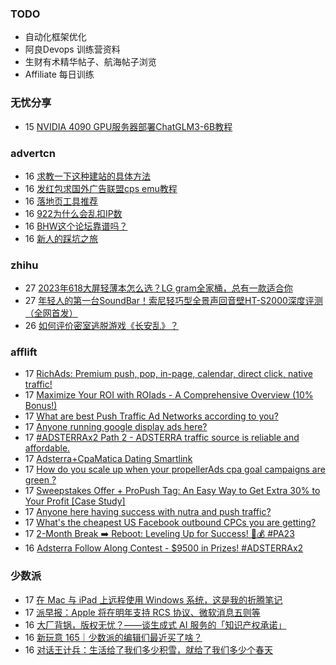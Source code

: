 ### TODO
-  自动化框架优化
-  阿良Devops 训练营资料
-  生财有术精华帖子、航海帖子浏览
-  Affiliate 每日训练

### 无忧分享
<!-- ruyo:START -->
-  15 [NVIDIA 4090 GPU服务器部署ChatGLM3-6B教程](https://51.ruyo.net/18538.html)<!-- ruyo:END -->

### advertcn
<!-- advertcn:START -->
-  16 [求教一下这种建站的具体方法](https://www.advertcn.com/forum.php?mod=viewthread&tid=112954)
-  16 [发红包求国外广告联盟cps emu教程](https://www.advertcn.com/forum.php?mod=viewthread&tid=112953)
-  16 [落地页工具推荐](https://www.advertcn.com/forum.php?mod=viewthread&tid=112952)
-  16 [922为什么会乱扣IP数](https://www.advertcn.com/forum.php?mod=viewthread&tid=112951)
-  16 [BHW这个论坛靠谱吗？](https://www.advertcn.com/forum.php?mod=viewthread&tid=112947)
-  16 [新人的踩坑之旅](https://www.advertcn.com/forum.php?mod=viewthread&tid=112943)<!-- advertcn:END -->

### zhihu
<!-- zhihu:START -->
-  27 [2023年618大屏轻薄本怎么选？LG gram全家桶，总有一款适合你](http://zhuanlan.zhihu.com/p/632641888?utm_campaign=rss&utm_medium=rss&utm_source=rss&utm_content=title)
-  27 [年轻人的第一台SoundBar！索尼轻巧型全景声回音壁HT-S2000深度评测（全网首发）](http://zhuanlan.zhihu.com/p/630990296?utm_campaign=rss&utm_medium=rss&utm_source=rss&utm_content=title)
-  26 [如何评价密室逃脱游戏《长安乱》？](http://www.zhihu.com/question/563950552/answer/3045961312?utm_campaign=rss&utm_medium=rss&utm_source=rss&utm_content=title)<!-- zhihu:END -->

### afflift
<!-- afflift:START -->
-  17 [RichAds: Premium push, pop, in-page, calendar, direct click, native traffic!](https://afflift.com/f/threads/richads-premium-push-pop-in-page-calendar-direct-click-native-traffic.991/)
-  17 [Maximize Your ROI with ROIads - A Comprehensive Overview &lpar;10% Bonus!&rpar;](https://afflift.com/f/threads/maximize-your-roi-with-roiads-a-comprehensive-overview-10-bonus.11259/)
-  17 [What are best Push Traffic Ad Networks according to you?](https://afflift.com/f/threads/what-are-best-push-traffic-ad-networks-according-to-you.11953/)
-  17 [Anyone running google display ads here?](https://afflift.com/f/threads/anyone-running-google-display-ads-here.12038/)
-  17 [#ADSTERRAx2 Path 2 - ADSTERRA traffic source is reliable and affordable.](https://afflift.com/f/threads/adsterrax2-path-2-adsterra-traffic-source-is-reliable-and-affordable.11986/)
-  17 [Adsterra+CpaMatica Dating Smartlink](https://afflift.com/f/threads/adsterra-cpamatica-dating-smartlink.12044/)
-  17 [How do you scale up when your propellerAds cpa goal campaigns are green ?](https://afflift.com/f/threads/how-do-you-scale-up-when-your-propellerads-cpa-goal-campaigns-are-green.12008/)
-  17 [Sweepstakes Offer + ProPush Tag: An Easy Way to Get Extra 30% to Your Profit [Case Study]](https://afflift.com/f/threads/sweepstakes-offer-propush-tag-an-easy-way-to-get-extra-30-to-your-profit-case-study.12041/)
-  17 [Anyone here having success with nutra and push traffic?](https://afflift.com/f/threads/anyone-here-having-success-with-nutra-and-push-traffic.12034/)
-  17 [What&#39;s the cheapest US Facebook outbound CPCs you are getting?](https://afflift.com/f/threads/whats-the-cheapest-us-facebook-outbound-cpcs-you-are-getting.12029/)
-  17 [2-Month Break ➡️ Reboot: Leveling Up for Success! 💼💰 #PA23](https://afflift.com/f/threads/2-month-break-%E2%9E%A1%EF%B8%8F-reboot-leveling-up-for-success-%F0%9F%92%BC%F0%9F%92%B0-pa23.11560/)
-  16 [Adsterra Follow Along Contest - $9500 in Prizes! #ADSTERRAx2](https://afflift.com/f/threads/adsterra-follow-along-contest-9500-in-prizes-adsterrax2.11948/)<!-- afflift:END -->

### 少数派
<!-- sspai:START -->
-  17 [在 Mac 与 iPad 上远程使用 Windows 系统，这是我的折腾笔记](https://sspai.com/post/84443)
-  17 [派早报：Apple 将在明年支持 RCS 协议、微软消息五则等](https://sspai.com/post/84467)
-  16 [大厂背锅，版权无忧？——谈生成式 AI 服务的「知识产权承诺」](https://sspai.com/prime/story/gen-ai-ipr-commitments)
-  16 [新玩意 165｜少数派的编辑们最近买了啥？](https://sspai.com/post/84457)
-  16 [对话王计兵：生活给了我们多少积雪，就给了我们多少个春天](https://sspai.com/post/84435)<!-- sspai:END -->
